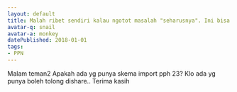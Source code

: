 ```yaml
---
layout: default
title: Malah ribet sendiri kalau ngotot masalah "seharusnya". Ini bisa dibuat simpel kok...
avatar-q: snail
avatar-a: monkey
datePublished: 2018-01-01
tags:
- PPN
---
```

Malam teman2
Apakah ada yg punya skema import pph 23? Klo ada yg punya boleh tolong dishare..
Terima kasih